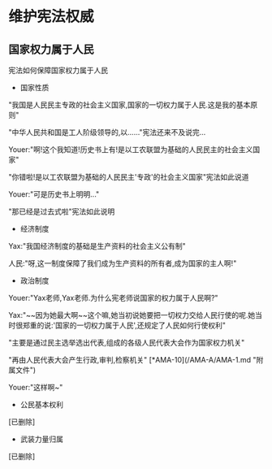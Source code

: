 # 维护宪法权威

## 国家权力属于人民
宪法如何保障国家权力属于人民
* 国家性质

"我国是人民民主专政的社会主义国家,国家的一切权力属于人民.这是我的基本原则"
<p>
"中华人民共和国是工人阶级领导的,以......"宪法还来不及说完...
<p>
Youer:"啊!这个我知道!历史书上有!是以工农联盟为基础的人民民主的社会主义国家"
<p>
"你错啦!是以工农联盟为基础的人民民主'专政'的社会主义国家"宪法如此说道
<p>
Youer:"可是历史书上明明..."
<p>
"那已经是过去式啦"宪法如此说明

* 经济制度

Yax:"我国经济制度的基础是生产资料的社会主义公有制"
<p>
人民:"呀,这一制度保障了我们成为生产资料的所有者,成为国家的主人啊!"

* 政治制度

Youer:"Yax老师,Yax老师.为什么宪老师说国家的权力属于人民啊?"
<p>
Yax:"~~因为她最大啊~~这个嘛,她当初说她要把一切权力交给人民行使的呢.她当时很郑重的说:'国家的一切权力属于人民',还规定了人民如何行使权利"
<p>
"主要是通过民主选举选出代表,组成的各级人民代表大会作为国家权力机关"
<p>
"再由人民代表大会产生行政,审判,检察机关" [*AMA-10](/AMA-A/AMA-1.md "附属文件")
<p>
Youer:"这样啊~"

* 公民基本权利

[已删除]

* 武装力量归属

[已删除]
